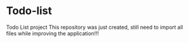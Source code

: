 # Todo-list
Todo List project
This repository was just created, still need to import all files while improving the application!!!